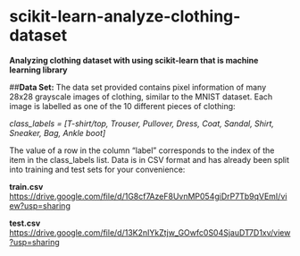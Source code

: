 # scikit-learn-analyze-clothing-dataset
__Analyzing clothing dataset with using scikit-learn that is machine learning library__



##__Data Set:__
The data set provided contains pixel information of many 28x28 grayscale images of clothing, similar to the MNIST dataset. Each image is labelled as one of the 10 different pieces of clothing:


*class_labels = [T-shirt/top, Trouser, Pullover, Dress, Coat, Sandal, Shirt, Sneaker, Bag, Ankle
boot]*


The value of a row in the column “label” corresponds to the index of the item in the class_labels list.
Data is in CSV format and has already been split into training and test sets for your convenience:

__train.csv__
https://drive.google.com/file/d/1G8cf7AzeF8UvnMP054giDrP7Tb9qVEmI/view?usp=sharing

__test.csv__
https://drive.google.com/file/d/13K2nIYkZtjw_GOwfc0S04SjauDT7D1xv/view?usp=sharing

